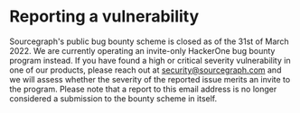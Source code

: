 # Reporting a vulnerability

Sourcegraph's public bug bounty scheme is closed as of the 31st of March 2022.
We are currently operating an invite-only HackerOne bug bounty program instead.
If you have found a high or critical severity vulnerability in one of our
products, please reach out at security@sourcegraph.com and we will assess whether
the severity of the reported issue merits an invite to the program. Please note
that a report to this email address is no longer considered a submission to the
bounty scheme in itself.
